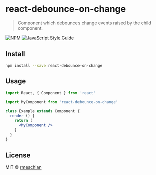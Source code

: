 # react-debounce-on-change

> Component which debounces change events raised by the child component.

[![NPM](https://img.shields.io/npm/v/react-debounce-on-change.svg)](https://www.npmjs.com/package/react-debounce-on-change) [![JavaScript Style Guide](https://img.shields.io/badge/code_style-standard-brightgreen.svg)](https://standardjs.com)

## Install

```bash
npm install --save react-debounce-on-change
```

## Usage

```jsx
import React, { Component } from 'react'

import MyComponent from 'react-debounce-on-change'

class Example extends Component {
  render () {
    return (
      <MyComponent />
    )
  }
}
```

## License

MIT © [rmeschian](https://github.com/rmeschian)
